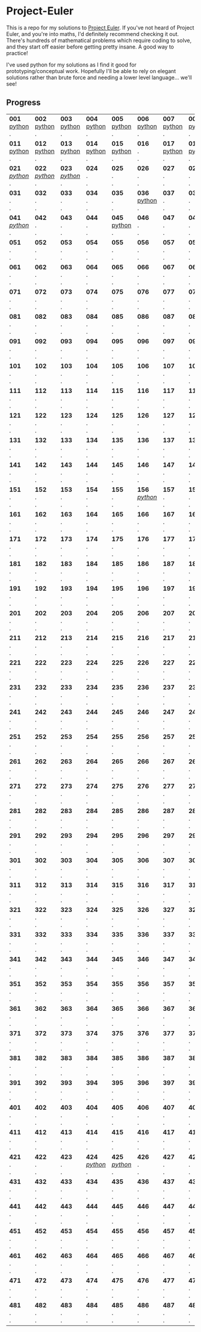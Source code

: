 # Project-Euler

This is a repo for my solutions to [Project Euler](https://projecteuler.net/). If you've not heard of Project Euler, and you're into maths, I'd definitely recommend checking it out. There's hundreds of mathematical problems which require coding to solve, and they start off easier before getting pretty insane. A good way to practice!

I've used python for my solutions as I find it good for prototyping/conceptual work. Hopefully I'll be able to rely on elegant solutions rather than brute force and needing a lower level language... we'll see!

## Progress

| | | | | | | | | | |
| --- | --- | --- | --- | --- | --- | --- | --- | --- | --- |
| **001** <br>[python](solutions/python/001.py)<br>. | **002** <br>[python](solutions/python/002.py)<br>. | **003** <br>[python](solutions/python/003.py)<br>. | **004** <br>[python](solutions/python/004.py)<br>. | **005** <br>[python](solutions/python/005.py)<br>. | **006** <br>[python](solutions/python/006.py)<br>. | **007** <br>[python](solutions/python/007.py)<br>. | **008** <br>[python](solutions/python/008.py)<br>. | **009** <br>[python](solutions/python/009.py)<br>. | **010** <br>[python](solutions/python/010.py)<br>. |
| **011** <br>[python](solutions/python/011.py)<br>. | **012** <br>[python](solutions/python/012.py)<br>. | **013** <br>[python](solutions/python/013.py)<br>. | **014** <br>[python](solutions/python/014.py)<br>. | **015** <br>[python](solutions/python/015.py)<br>. | **016** <br>.<br>. | **017** <br>[python](solutions/python/017.py)<br>. | **018** <br>[python](solutions/python/018.py)<br>. | **019** <br>[python](solutions/python/019.py)<br>. | **020** <br>[python](solutions/python/020.py)<br>. |
| **021** <br>[*python*](solutions/python/021.py)<br>. | **022** <br>[*python*](solutions/python/022.py)<br>. | **023** <br>[*python*](solutions/python/023.py)<br>. | **024** <br>.<br>. | **025** <br>.<br>. | **026** <br>.<br>. | **027** <br>.<br>. | **028** <br>.<br>. | **029** <br>.<br>. | **030** <br>.<br>. |
| **031** <br>.<br>. | **032** <br>.<br>. | **033** <br>.<br>. | **034** <br>.<br>. | **035** <br>.<br>. | **036** <br>[python](solutions/python/036.py)<br>. | **037** <br>.<br>. | **038** <br>.<br>. | **039** <br>[*python*](solutions/python/039.py)<br>[*go*](solutions/go/039.go) | **040** <br>.<br>. |
| **041** <br>[*python*](solutions/python/041.py)<br>. | **042** <br>.<br>. | **043** <br>.<br>. | **044** <br>.<br>. | **045** <br>[python](solutions/python/045.py)<br>. | **046** <br>.<br>. | **047** <br>.<br>. | **048** <br>.<br>. | **049** <br>.<br>. | **050** <br>.<br>. |
| **051** <br>.<br>. | **052** <br>.<br>. | **053** <br>.<br>. | **054** <br>.<br>. | **055** <br>.<br>. | **056** <br>.<br>. | **057** <br>.<br>. | **058** <br>.<br>. | **059** <br>.<br>. | **060** <br>[*python*](solutions/python/060.py)<br>. |
| **061** <br>.<br>. | **062** <br>.<br>. | **063** <br>.<br>. | **064** <br>.<br>. | **065** <br>.<br>. | **066** <br>.<br>. | **067** <br>.<br>. | **068** <br>.<br>. | **069** <br>.<br>. | **070** <br>.<br>. |
| **071** <br>.<br>. | **072** <br>.<br>. | **073** <br>.<br>. | **074** <br>.<br>. | **075** <br>.<br>. | **076** <br>.<br>. | **077** <br>.<br>. | **078** <br>.<br>. | **079** <br>.<br>. | **080** <br>.<br>. |
| **081** <br>.<br>. | **082** <br>.<br>. | **083** <br>.<br>. | **084** <br>.<br>. | **085** <br>.<br>. | **086** <br>.<br>. | **087** <br>.<br>. | **088** <br>.<br>. | **089** <br>.<br>. | **090** <br>.<br>. |
| **091** <br>.<br>. | **092** <br>.<br>. | **093** <br>.<br>. | **094** <br>.<br>. | **095** <br>.<br>. | **096** <br>.<br>. | **097** <br>.<br>. | **098** <br>.<br>. | **099** <br>.<br>. | **100** <br>.<br>. |
| **101** <br>.<br>. | **102** <br>.<br>. | **103** <br>.<br>. | **104** <br>.<br>. | **105** <br>.<br>. | **106** <br>.<br>. | **107** <br>.<br>. | **108** <br>.<br>. | **109** <br>.<br>. | **110** <br>.<br>. |
| **111** <br>.<br>. | **112** <br>.<br>. | **113** <br>.<br>. | **114** <br>.<br>. | **115** <br>.<br>. | **116** <br>.<br>. | **117** <br>.<br>. | **118** <br>.<br>. | **119** <br>.<br>. | **120** <br>.<br>. |
| **121** <br>.<br>. | **122** <br>.<br>. | **123** <br>.<br>. | **124** <br>.<br>. | **125** <br>.<br>. | **126** <br>.<br>. | **127** <br>.<br>. | **128** <br>.<br>. | **129** <br>.<br>. | **130** <br>.<br>. |
| **131** <br>.<br>. | **132** <br>.<br>. | **133** <br>.<br>. | **134** <br>.<br>. | **135** <br>.<br>. | **136** <br>.<br>. | **137** <br>.<br>. | **138** <br>.<br>. | **139** <br>.<br>. | **140** <br>.<br>. |
| **141** <br>.<br>. | **142** <br>.<br>. | **143** <br>.<br>. | **144** <br>.<br>. | **145** <br>.<br>. | **146** <br>.<br>. | **147** <br>.<br>. | **148** <br>.<br>. | **149** <br>.<br>. | **150** <br>.<br>. |
| **151** <br>.<br>. | **152** <br>.<br>. | **153** <br>.<br>. | **154** <br>.<br>. | **155** <br>.<br>. | **156** <br>[*python*](solutions/python/156.py)<br>. | **157** <br>.<br>. | **158** <br>.<br>. | **159** <br>.<br>. | **160** <br>.<br>. |
| **161** <br>.<br>. | **162** <br>.<br>. | **163** <br>.<br>. | **164** <br>.<br>. | **165** <br>.<br>. | **166** <br>.<br>. | **167** <br>.<br>. | **168** <br>.<br>. | **169** <br>.<br>. | **170** <br>.<br>. |
| **171** <br>.<br>. | **172** <br>.<br>. | **173** <br>.<br>. | **174** <br>.<br>. | **175** <br>.<br>. | **176** <br>.<br>. | **177** <br>.<br>. | **178** <br>.<br>. | **179** <br>.<br>. | **180** <br>.<br>. |
| **181** <br>.<br>. | **182** <br>.<br>. | **183** <br>.<br>. | **184** <br>.<br>. | **185** <br>.<br>. | **186** <br>.<br>. | **187** <br>.<br>. | **188** <br>.<br>. | **189** <br>.<br>. | **190** <br>.<br>. |
| **191** <br>.<br>. | **192** <br>.<br>. | **193** <br>.<br>. | **194** <br>.<br>. | **195** <br>.<br>. | **196** <br>.<br>. | **197** <br>.<br>. | **198** <br>.<br>. | **199** <br>.<br>. | **200** <br>.<br>. |
| **201** <br>.<br>. | **202** <br>.<br>. | **203** <br>.<br>. | **204** <br>.<br>. | **205** <br>.<br>. | **206** <br>.<br>. | **207** <br>.<br>. | **208** <br>.<br>. | **209** <br>.<br>. | **210** <br>.<br>. |
| **211** <br>.<br>. | **212** <br>.<br>. | **213** <br>.<br>. | **214** <br>.<br>. | **215** <br>.<br>. | **216** <br>.<br>. | **217** <br>.<br>. | **218** <br>.<br>. | **219** <br>.<br>. | **220** <br>.<br>. |
| **221** <br>.<br>. | **222** <br>.<br>. | **223** <br>.<br>. | **224** <br>.<br>. | **225** <br>.<br>. | **226** <br>.<br>. | **227** <br>.<br>. | **228** <br>.<br>. | **229** <br>.<br>. | **230** <br>.<br>. |
| **231** <br>.<br>. | **232** <br>.<br>. | **233** <br>.<br>. | **234** <br>.<br>. | **235** <br>.<br>. | **236** <br>.<br>. | **237** <br>.<br>. | **238** <br>.<br>. | **239** <br>.<br>. | **240** <br>.<br>. |
| **241** <br>.<br>. | **242** <br>.<br>. | **243** <br>.<br>. | **244** <br>.<br>. | **245** <br>.<br>. | **246** <br>.<br>. | **247** <br>.<br>. | **248** <br>.<br>. | **249** <br>.<br>. | **250** <br>.<br>. |
| **251** <br>.<br>. | **252** <br>.<br>. | **253** <br>.<br>. | **254** <br>.<br>. | **255** <br>.<br>. | **256** <br>.<br>. | **257** <br>.<br>. | **258** <br>.<br>. | **259** <br>.<br>. | **260** <br>.<br>. |
| **261** <br>.<br>. | **262** <br>.<br>. | **263** <br>.<br>. | **264** <br>.<br>. | **265** <br>.<br>. | **266** <br>.<br>. | **267** <br>.<br>. | **268** <br>.<br>. | **269** <br>.<br>. | **270** <br>.<br>. |
| **271** <br>.<br>. | **272** <br>.<br>. | **273** <br>.<br>. | **274** <br>.<br>. | **275** <br>.<br>. | **276** <br>.<br>. | **277** <br>.<br>. | **278** <br>.<br>. | **279** <br>.<br>. | **280** <br>.<br>. |
| **281** <br>.<br>. | **282** <br>.<br>. | **283** <br>.<br>. | **284** <br>.<br>. | **285** <br>.<br>. | **286** <br>.<br>. | **287** <br>.<br>. | **288** <br>.<br>. | **289** <br>.<br>. | **290** <br>.<br>. |
| **291** <br>.<br>. | **292** <br>.<br>. | **293** <br>.<br>. | **294** <br>.<br>. | **295** <br>.<br>. | **296** <br>.<br>. | **297** <br>.<br>. | **298** <br>.<br>. | **299** <br>.<br>. | **300** <br>.<br>. |
| **301** <br>.<br>. | **302** <br>.<br>. | **303** <br>.<br>. | **304** <br>.<br>. | **305** <br>.<br>. | **306** <br>.<br>. | **307** <br>.<br>. | **308** <br>.<br>. | **309** <br>.<br>. | **310** <br>.<br>. |
| **311** <br>.<br>. | **312** <br>.<br>. | **313** <br>.<br>. | **314** <br>.<br>. | **315** <br>.<br>. | **316** <br>.<br>. | **317** <br>.<br>. | **318** <br>.<br>. | **319** <br>.<br>. | **320** <br>.<br>. |
| **321** <br>.<br>. | **322** <br>.<br>. | **323** <br>.<br>. | **324** <br>.<br>. | **325** <br>.<br>. | **326** <br>.<br>. | **327** <br>.<br>. | **328** <br>.<br>. | **329** <br>.<br>. | **330** <br>.<br>. |
| **331** <br>.<br>. | **332** <br>.<br>. | **333** <br>.<br>. | **334** <br>.<br>. | **335** <br>.<br>. | **336** <br>.<br>. | **337** <br>.<br>. | **338** <br>.<br>. | **339** <br>.<br>. | **340** <br>.<br>. |
| **341** <br>.<br>. | **342** <br>.<br>. | **343** <br>.<br>. | **344** <br>.<br>. | **345** <br>.<br>. | **346** <br>.<br>. | **347** <br>.<br>. | **348** <br>.<br>. | **349** <br>.<br>. | **350** <br>.<br>. |
| **351** <br>.<br>. | **352** <br>.<br>. | **353** <br>.<br>. | **354** <br>.<br>. | **355** <br>.<br>. | **356** <br>.<br>. | **357** <br>.<br>. | **358** <br>.<br>. | **359** <br>.<br>. | **360** <br>.<br>. |
| **361** <br>.<br>. | **362** <br>.<br>. | **363** <br>.<br>. | **364** <br>.<br>. | **365** <br>.<br>. | **366** <br>.<br>. | **367** <br>.<br>. | **368** <br>.<br>. | **369** <br>.<br>. | **370** <br>.<br>. |
| **371** <br>.<br>. | **372** <br>.<br>. | **373** <br>.<br>. | **374** <br>.<br>. | **375** <br>.<br>. | **376** <br>.<br>. | **377** <br>.<br>. | **378** <br>.<br>. | **379** <br>.<br>. | **380** <br>.<br>. |
| **381** <br>.<br>. | **382** <br>.<br>. | **383** <br>.<br>. | **384** <br>.<br>. | **385** <br>.<br>. | **386** <br>.<br>. | **387** <br>.<br>. | **388** <br>.<br>. | **389** <br>.<br>. | **390** <br>.<br>. |
| **391** <br>.<br>. | **392** <br>.<br>. | **393** <br>.<br>. | **394** <br>.<br>. | **395** <br>.<br>. | **396** <br>.<br>. | **397** <br>.<br>. | **398** <br>.<br>. | **399** <br>.<br>. | **400** <br>.<br>. |
| **401** <br>.<br>. | **402** <br>.<br>. | **403** <br>.<br>. | **404** <br>.<br>. | **405** <br>.<br>. | **406** <br>.<br>. | **407** <br>.<br>. | **408** <br>.<br>. | **409** <br>.<br>. | **410** <br>.<br>. |
| **411** <br>.<br>. | **412** <br>.<br>. | **413** <br>.<br>. | **414** <br>.<br>. | **415** <br>.<br>. | **416** <br>.<br>. | **417** <br>.<br>. | **418** <br>.<br>. | **419** <br>.<br>. | **420** <br>.<br>. |
| **421** <br>.<br>. | **422** <br>.<br>. | **423** <br>.<br>. | **424** <br>[*python*](solutions/python/424.py)<br>. | **425** <br>[*python*](solutions/python/425.py)<br>. | **426** <br>.<br>. | **427** <br>.<br>. | **428** <br>.<br>. | **429** <br>.<br>. | **430** <br>.<br>. |
| **431** <br>.<br>. | **432** <br>.<br>. | **433** <br>.<br>. | **434** <br>.<br>. | **435** <br>.<br>. | **436** <br>.<br>. | **437** <br>.<br>. | **438** <br>.<br>. | **439** <br>.<br>. | **440** <br>.<br>. |
| **441** <br>.<br>. | **442** <br>.<br>. | **443** <br>.<br>. | **444** <br>.<br>. | **445** <br>.<br>. | **446** <br>.<br>. | **447** <br>.<br>. | **448** <br>.<br>. | **449** <br>.<br>. | **450** <br>.<br>. |
| **451** <br>.<br>. | **452** <br>.<br>. | **453** <br>.<br>. | **454** <br>.<br>. | **455** <br>.<br>. | **456** <br>.<br>. | **457** <br>.<br>. | **458** <br>.<br>. | **459** <br>.<br>. | **460** <br>.<br>. |
| **461** <br>.<br>. | **462** <br>.<br>. | **463** <br>.<br>. | **464** <br>.<br>. | **465** <br>.<br>. | **466** <br>.<br>. | **467** <br>.<br>. | **468** <br>.<br>. | **469** <br>.<br>. | **470** <br>.<br>. |
| **471** <br>.<br>. | **472** <br>.<br>. | **473** <br>.<br>. | **474** <br>.<br>. | **475** <br>.<br>. | **476** <br>.<br>. | **477** <br>.<br>. | **478** <br>.<br>. | **479** <br>.<br>. | **480** <br>.<br>. |
| **481** <br>.<br>. | **482** <br>.<br>. | **483** <br>.<br>. | **484** <br>.<br>. | **485** <br>.<br>. | **486** <br>.<br>. | **487** <br>.<br>. | **488** <br>.<br>. | **489** <br>.<br>. | **490** <br>.<br>. |
